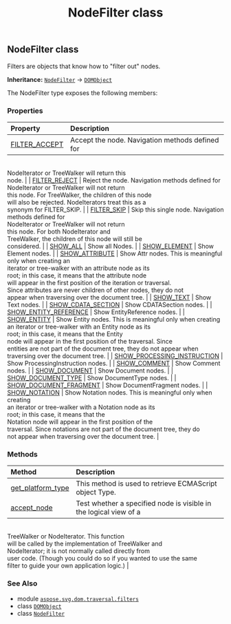 ﻿---
title: NodeFilter class
second_title: Aspose.SVG for Python via .NET API References
description: 
type: docs
weight: 10
url: /python-net/aspose.svg.dom.traversal.filters/nodefilter/
is_root: false
---

## NodeFilter class

Filters are objects that know how to "filter out" nodes.



**Inheritance:** [`NodeFilter`](/svg/python-net/aspose.svg.dom.traversal.filters/nodefilter) → 
[`DOMObject`](/svg/python-net/aspose.svg.dom/domobject)



The NodeFilter type exposes the following members:

### Properties
| Property | Description |
| :- | :- |
| [FILTER_ACCEPT](/svg/python-net/aspose.svg.dom.traversal.filters/nodefilter/filter_accept) | Accept the node. Navigation methods defined for <br/>NodeIterator or TreeWalker will return this <br/>node. |
| [FILTER_REJECT](/svg/python-net/aspose.svg.dom.traversal.filters/nodefilter/filter_reject) | Reject the node. Navigation methods defined for <br/>NodeIterator or TreeWalker will not return <br/>this node. For TreeWalker, the children of this node <br/>will also be rejected. NodeIterators treat this as a <br/>synonym for FILTER_SKIP. |
| [FILTER_SKIP](/svg/python-net/aspose.svg.dom.traversal.filters/nodefilter/filter_skip) | Skip this single node. Navigation methods defined for <br/>NodeIterator or TreeWalker will not return <br/>this node. For both NodeIterator and <br/>TreeWalker, the children of this node will still be <br/>considered. |
| [SHOW_ALL](/svg/python-net/aspose.svg.dom.traversal.filters/nodefilter/show_all) | Show all Nodes. |
| [SHOW_ELEMENT](/svg/python-net/aspose.svg.dom.traversal.filters/nodefilter/show_element) | Show Element nodes. |
| [SHOW_ATTRIBUTE](/svg/python-net/aspose.svg.dom.traversal.filters/nodefilter/show_attribute) | Show Attr nodes. This is meaningful only when creating an <br/>iterator or tree-walker with an attribute node as its <br/>root; in this case, it means that the attribute node <br/>will appear in the first position of the iteration or traversal. <br/>Since attributes are never children of other nodes, they do not <br/>appear when traversing over the document tree. |
| [SHOW_TEXT](/svg/python-net/aspose.svg.dom.traversal.filters/nodefilter/show_text) | Show Text nodes. |
| [SHOW_CDATA_SECTION](/svg/python-net/aspose.svg.dom.traversal.filters/nodefilter/show_cdata_section) | Show CDATASection nodes. |
| [SHOW_ENTITY_REFERENCE](/svg/python-net/aspose.svg.dom.traversal.filters/nodefilter/show_entity_reference) | Show EntityReference nodes. |
| [SHOW_ENTITY](/svg/python-net/aspose.svg.dom.traversal.filters/nodefilter/show_entity) | Show Entity nodes. This is meaningful only when creating <br/>an iterator or tree-walker with an Entity node as its <br/>root; in this case, it means that the Entity<br/>node will appear in the first position of the traversal. Since <br/>entities are not part of the document tree, they do not appear when <br/>traversing over the document tree. |
| [SHOW_PROCESSING_INSTRUCTION](/svg/python-net/aspose.svg.dom.traversal.filters/nodefilter/show_processing_instruction) | Show ProcessingInstruction nodes. |
| [SHOW_COMMENT](/svg/python-net/aspose.svg.dom.traversal.filters/nodefilter/show_comment) | Show Comment nodes. |
| [SHOW_DOCUMENT](/svg/python-net/aspose.svg.dom.traversal.filters/nodefilter/show_document) | Show Document nodes. |
| [SHOW_DOCUMENT_TYPE](/svg/python-net/aspose.svg.dom.traversal.filters/nodefilter/show_document_type) | Show DocumentType nodes. |
| [SHOW_DOCUMENT_FRAGMENT](/svg/python-net/aspose.svg.dom.traversal.filters/nodefilter/show_document_fragment) | Show DocumentFragment nodes. |
| [SHOW_NOTATION](/svg/python-net/aspose.svg.dom.traversal.filters/nodefilter/show_notation) | Show Notation nodes. This is meaningful only when creating <br/>an iterator or tree-walker with a Notation node as its <br/>root; in this case, it means that the <br/>Notation node will appear in the first position of the <br/>traversal. Since notations are not part of the document tree, they do <br/>not appear when traversing over the document tree. |


### Methods
| Method | Description |
| :- | :- |
| [get_platform_type](/svg/python-net/aspose.svg.dom.traversal.filters/nodefilter/get_platform_type/#) | This method is used to retrieve ECMAScript object Type. |
| [accept_node](/svg/python-net/aspose.svg.dom.traversal.filters/nodefilter/accept_node/#aspose.svg.dom.Node) | Test whether a specified node is visible in the logical view of a<br/>TreeWalker or NodeIterator. This function<br/>will be called by the implementation of TreeWalker and<br/>NodeIterator; it is not normally called directly from<br/>user code. (Though you could do so if you wanted to use the same<br/>filter to guide your own application logic.) |



### See Also
* module [`aspose.svg.dom.traversal.filters`](..)
* class [`DOMObject`](/svg/python-net/aspose.svg.dom/domobject)
* class [`NodeFilter`](/svg/python-net/aspose.svg.dom.traversal.filters/nodefilter)

